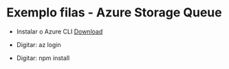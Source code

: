 # Exemplo filas - Azure Storage Queue

- Instalar o Azure CLI [Download](https://learn.microsoft.com/en-us/cli/azure/install-azure-cli-windows?tabs=azure-cli)

- Digitar: az login 

- Digitar: npm install
